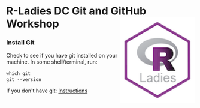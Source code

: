 # R-Ladies DC Git and GitHub Workshop <img src="img/rladies.png" align="right" width=200/>

### Install Git

Check to see if you have git installed on your machine. In some shell/terminal, run:
```
which git
git --version
```

If you don't have git: [Instructions](http://happygitwithr.com/install-git.html#install-git) 

